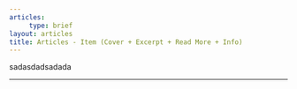 ```yaml
---
articles:
     type: brief
layout: articles
title: Articles - Item (Cover + Excerpt + Read More + Info)
---
```


 sadasdadsadada

---
